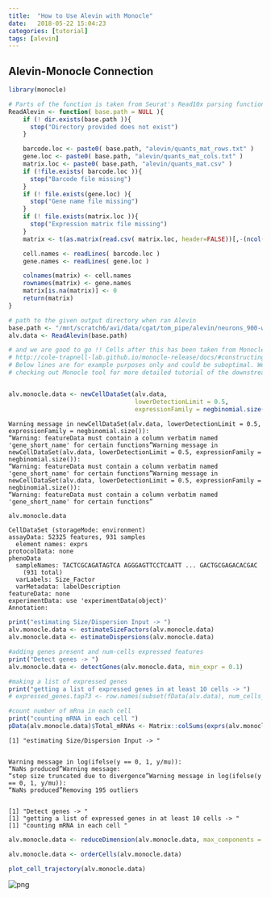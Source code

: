 ```yaml
---
title:  "How to Use Alevin with Monocle"
date:   2018-05-22 15:04:23
categories: [tutorial]
tags: [alevin]
---
```

## Alevin-Monocle Connection





```R
library(monocle)
```

```R
# Parts of the function is taken from Seurat's Read10x parsing function
ReadAlevin <- function( base.path = NULL ){
    if (! dir.exists(base.path )){
      stop("Directory provided does not exist")
    }

    barcode.loc <- paste0( base.path, "alevin/quants_mat_rows.txt" )
    gene.loc <- paste0( base.path, "alevin/quants_mat_cols.txt" )
    matrix.loc <- paste0( base.path, "alevin/quants_mat.csv" )
    if (!file.exists( barcode.loc )){
      stop("Barcode file missing")
    }
    if (! file.exists(gene.loc) ){
      stop("Gene name file missing")
    }
    if (! file.exists(matrix.loc )){
      stop("Expression matrix file missing")
    }
    matrix <- t(as.matrix(read.csv( matrix.loc, header=FALSE))[,-(ncol(matrix)-1)])

    cell.names <- readLines( barcode.loc )
    gene.names <- readLines( gene.loc )

    colnames(matrix) <- cell.names
    rownames(matrix) <- gene.names
    matrix[is.na(matrix)] <- 0
    return(matrix)
}
```


```R
# path to the given output directory when ran Alevin
base.path <- "/mnt/scratch6/avi/data/cgat/tom_pipe/alevin/neurons_900-wo_whitelist-20-0/"
alv.data <- ReadAlevin(base.path)
```


```R
# and we are good to go !! Cells after this has been taken from Monocle tutrial:
# http://cole-trapnell-lab.github.io/monocle-release/docs/#constructing-single-cell-trajectories
# Below lines are for example purposes only and could be suboptimal. We recommend
# checking out Monocle tool for more detailed tutorial of the downstream analysis.
```


```R

```


```R
alv.monocle.data <- newCellDataSet(alv.data,
                                   lowerDetectionLimit = 0.5,
                                   expressionFamily = negbinomial.size())
```

    Warning message in newCellDataSet(alv.data, lowerDetectionLimit = 0.5, expressionFamily = negbinomial.size()):
    “Warning: featureData must contain a column verbatim named 'gene_short_name' for certain functions”Warning message in newCellDataSet(alv.data, lowerDetectionLimit = 0.5, expressionFamily = negbinomial.size()):
    “Warning: featureData must contain a column verbatim named 'gene_short_name' for certain functions”Warning message in newCellDataSet(alv.data, lowerDetectionLimit = 0.5, expressionFamily = negbinomial.size()):
    “Warning: featureData must contain a column verbatim named 'gene_short_name' for certain functions”


```R
alv.monocle.data
```


    CellDataSet (storageMode: environment)
    assayData: 52325 features, 931 samples 
      element names: exprs 
    protocolData: none
    phenoData
      sampleNames: TACTCGCAGATAGTCA AGGGAGTTCCTCAATT ... GACTGCGAGACACGAC
        (931 total)
      varLabels: Size_Factor
      varMetadata: labelDescription
    featureData: none
    experimentData: use 'experimentData(object)'
    Annotation:  



```R
print("estimating Size/Dispersion Input -> ")
alv.monocle.data <- estimateSizeFactors(alv.monocle.data)
alv.monocle.data <- estimateDispersions(alv.monocle.data)

#adding genes present and num-cells expressed features
print("Detect genes -> ")
alv.monocle.data <- detectGenes(alv.monocle.data, min_expr = 0.1)

#making a list of expressed genes
print("getting a list of expressed genes in at least 10 cells -> ")
# expressed_genes.tap73 <- row.names(subset(fData(alv.data), num_cells_expressed >= 2))

#count number of mRna in each cell
print("counting mRNA in each cell ")
pData(alv.monocle.data)$Total_mRNAs <- Matrix::colSums(exprs(alv.monocle.data))
```

    [1] "estimating Size/Dispersion Input -> "


    Warning message in log(ifelse(y == 0, 1, y/mu)):
    “NaNs produced”Warning message:
    “step size truncated due to divergence”Warning message in log(ifelse(y == 0, 1, y/mu)):
    “NaNs produced”Removing 195 outliers


    [1] "Detect genes -> "
    [1] "getting a list of expressed genes in at least 10 cells -> "
    [1] "counting mRNA in each cell "



```R
alv.monocle.data <- reduceDimension(alv.monocle.data, max_components = 2, method = 'DDRTree', cores=5)
```


```R
alv.monocle.data <- orderCells(alv.monocle.data)
```


```R
plot_cell_trajectory(alv.monocle.data)
```




![png](../../images/output_10_1.png)
